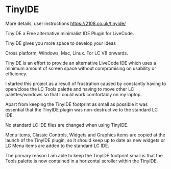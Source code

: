# TinyIDE

More details, user instructions https://2108.co.uk/tinyide/

TinyIDE a Free alternative minimalist IDE Plugin for LiveCode.

TinyIDE gives you more space to develop your ideas

Cross platform, Windows, Mac, Linux. For LC V8 onwards.

TinyIDE is an effort to provide an alternative LiveCode IDE which uses a minimum amount of screen space without compromising on usability or efficiency.

I started this project as a result of frustration caused by constantly having to open/close the LC Tools palette and having to move other LC palettes/windows so that I could work comfortably on my laptop.

Apart from keeping the TinyIDE footprint as small as possible it was essential that the TinyIDE plugin was non-destructive to the standard LC IDE.

No standard LC IDE files are changed when using TinyIDE.

Menu items, Classic Controls, Widgets and Graphics items are copied at the launch of the TinyIDE plugin, so it should keep up to date as new widgets or LC Menu items are added to the standard LC IDE.

The primary reason I am able to keep the TinyIDE footprint small is that the Tools palette is now contained in a horizontal scroller within the TinyIDE.
